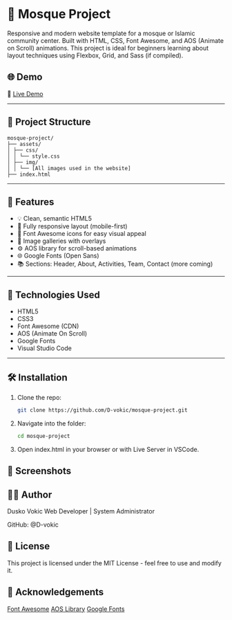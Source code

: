 # 🕌 Mosque Project

Responsive and modern website template for a mosque or Islamic community center. Built with HTML, CSS, Font Awesome, and AOS (Animate on Scroll) animations. This project is ideal for beginners learning about layout techniques using Flexbox, Grid, and Sass (if compiled).

## 🌐 Demo

🔗 [Live Demo](#) 

---

## 📂 Project Structure

```
mosque-project/
├── assets/
│ ├── css/
│ │ └── style.css
│ ├── img/
│ │ └── [All images used in the website]
├── index.html
```

---

## 🚀 Features

- 💡 Clean, semantic HTML5
- 🎨 Fully responsive layout (mobile-first)
- 💬 Font Awesome icons for easy visual appeal
- 📸 Image galleries with overlays
- ⚙️ AOS library for scroll-based animations
- 🌐 Google Fonts (Open Sans)
- 📚 Sections: Header, About, Activities, Team, Contact (more coming)

---

## 🔧 Technologies Used

- HTML5
- CSS3
- Font Awesome (CDN)
- AOS (Animate On Scroll)
- Google Fonts
- Visual Studio Code

---

## 🛠️ Installation

1. Clone the repo:
   ```bash
   git clone https://github.com/D-vokic/mosque-project.git
2. Navigate into the folder:
   ```bash
   cd mosque-project
3. Open index.html in your browser or with Live Server in VSCode.

## 📸 Screenshots

## 🙋‍♂️ Author
Dusko Vokic
Web Developer | System Administrator

GitHub: @D-vokic

## 📜 License
This project is licensed under the MIT License - feel free to use and modify it.

## 🙏 Acknowledgements
[Font Awesome](https://fontawesome.com/)
[AOS Library](https://michalsnik.github.io/aos/)
[Google Fonts](https://fonts.google.com/)
